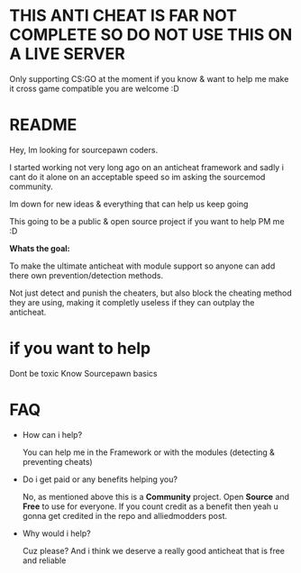 # THIS ANTI CHEAT IS FAR NOT COMPLETE SO DO NOT USE THIS ON A LIVE SERVER
  Only supporting CS:GO at the moment if you know & want to help me make it cross game compatible you are welcome :D
  
# README

Hey, Im looking for sourcepawn coders.

I started working not very long  ago on an anticheat framework and sadly i cant do it alone on an acceptable speed so im asking the sourcemod community.

Im down for new ideas & everything that can help us keep going

This going to be a public & open source project if you want to help PM me :D

**Whats the goal:**

To make the ultimate anticheat with module support so anyone can add there own prevention/detection methods.

Not just detect and punish the cheaters, but also block the cheating method they are using, making it completly useless if they can outplay the anticheat.


# if you want to help

Dont be toxic
Know Sourcepawn basics

# FAQ

- How can i help?
 
    You can help me in the Framework or with the modules (detecting & preventing cheats)
    
- Do i get paid or any benefits helping you?

  No, as mentioned above this is a **Community** project. Open **Source** and **Free** to use for everyone. If you count credit as a benefit then yeah u gonna get credited in the repo and alliedmodders post.
  
- Why would i help? 

  Cuz please? And i think we deserve a really good anticheat that is free and reliable
